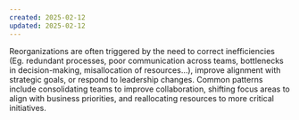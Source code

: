 ```yaml
---
created: 2025-02-12
updated: 2025-02-12
---
```


Reorganizations are often triggered by the need to correct inefficiencies (Eg. redundant processes, poor communication across teams, bottlenecks in decision-making, misallocation of resources…), improve alignment with strategic goals, or respond to leadership changes. Common patterns include consolidating teams to improve collaboration, shifting focus areas to align with business priorities, and reallocating resources to more critical initiatives.